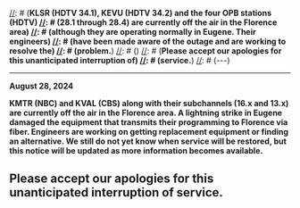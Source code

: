[//]: # (---)
[//]: # (**December 28, 2021**)
[//]: # ()
[//]: # (**KLSR (HDTV 34.1), KEVU (HDTV 34.2) and the four OPB stations (HDTV)
[//]: # (28.1 through 28.4) are currently off the air in the Florence area)
[//]: # (although they are operating normally in Eugene.  Their engineers)
[//]: # (have been made aware of the outage and are working to resolve the)
[//]: # (problem.**)
[//]: # ()
[//]: # (**Please accept our apologies for this unanticipated interruption of)
[//]: # (service.**)
[//]: # (---)

---
**August 28, 2024**

**KMTR (NBC) and KVAL (CBS) along with their subchannels (16.x and
13.x) are currently off the air in the Florence area.  A lightning
strike in Eugene damaged the equipment that transmits their
programming to Florence via fiber.  Engineers are working on getting
replacement equipment or finding an alternative.  We still do not yet
know when service will be restored, but this notice will be updated as
more information becomes available.**

**Please accept our apologies for this unanticipated interruption of
service.**
---
